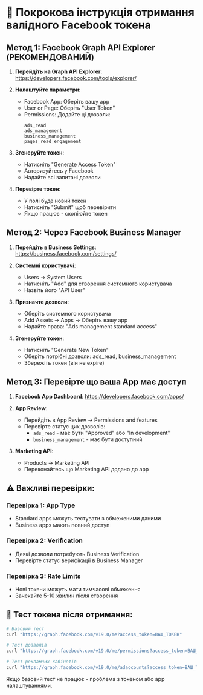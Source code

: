 # 🔧 Покрокова інструкція отримання валідного Facebook токена

## Метод 1: Facebook Graph API Explorer (РЕКОМЕНДОВАНИЙ)

1. **Перейдіть на Graph API Explorer**: https://developers.facebook.com/tools/explorer/

2. **Налаштуйте параметри**:
   - Facebook App: Оберіть вашу app
   - User or Page: Оберіть "User Token"
   - Permissions: Додайте ці дозволи:
     ```
     ads_read
     ads_management
     business_management
     pages_read_engagement
     ```

3. **Згенеруйте токен**:
   - Натисніть "Generate Access Token"
   - Авторизуйтесь у Facebook
   - Надайте всі запитані дозволи

4. **Перевірте токен**:
   - У полі буде новий токен
   - Натисніть "Submit" щоб перевірити
   - Якщо працює - скопіюйте токен

## Метод 2: Через Facebook Business Manager

1. **Перейдіть в Business Settings**: https://business.facebook.com/settings/

2. **Системні користувачі**:
   - Users → System Users
   - Натисніть "Add" для створення системного користувача
   - Назвіть його "API User"

3. **Призначте дозволи**:
   - Оберіть системного користувача
   - Add Assets → Apps → Оберіть вашу app
   - Надайте права: "Ads management standard access"

4. **Згенеруйте токен**:
   - Натисніть "Generate New Token"
   - Оберіть потрібні дозволи: ads_read, business_management
   - Збережіть токен (він не expire)

## Метод 3: Перевірте що ваша App має доступ

1. **Facebook App Dashboard**: https://developers.facebook.com/apps/

2. **App Review**:
   - Перейдіть в App Review → Permissions and features
   - Перевірте статус цих дозволів:
     - `ads_read` - має бути "Approved" або "In development"
     - `business_management` - має бути доступний

3. **Marketing API**:
   - Products → Marketing API
   - Переконайтесь що Marketing API додано до app

## ⚠️ Важливі перевірки:

### Перевірка 1: App Type
- Standard apps можуть тестувати з обмеженими даними
- Business apps мають повний доступ

### Перевірка 2: Verification
- Деякі дозволи потребують Business Verification
- Перевірте статус верифікації в Business Manager

### Перевірка 3: Rate Limits
- Нові токени можуть мати тимчасові обмеження
- Зачекайте 5-10 хвилин після створення

## 🧪 Тест токена після отримання:

```bash
# Базовий тест
curl "https://graph.facebook.com/v19.0/me?access_token=ВАШ_ТОКЕН"

# Тест дозволів
curl "https://graph.facebook.com/v19.0/me/permissions?access_token=ВАШ_ТОКЕН"

# Тест рекламних кабінетів
curl "https://graph.facebook.com/v19.0/me/adaccounts?access_token=ВАШ_ТОКЕН&fields=id,name"
```

Якщо базовий тест не працює - проблема з токеном або app налаштуваннями.